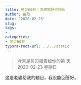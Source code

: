 ```yaml
---
title: 贝贝60秒：怎样拍好夕阳照
author: 曲政
date: '2020-02-23'
slug: 
tags:
- 
categories:
- 贝贝60秒
typora-root-url: ../../static
---
```

> 今天是贝贝报告给你的第  天   
> 2020-02-23 星期日 

这是老婆给我的题目，我没能回答好。